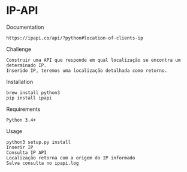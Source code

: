 
# IP-API

Documentation
```
https://ipapi.co/api/?python#location-of-clients-ip
```

Challenge
```
Construir uma API que responde em qual localização se encontra um determinado IP.
Inserido IP, teremos uma localização detalhada como retorno.
```

Installation
```
brew install python3
pip install ipapi
```

Requirements
```
Python 3.4+
```

Usage
```
python3 setup.py install
Inserir IP
Consulta IP API
Localização retorna com a origem do IP informado
Salva consulta no ipapi.log
```

